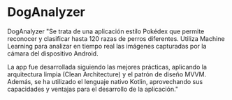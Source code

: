 # DogAnalyzer
DogAnalyzer
"Se trata de una aplicación estilo Pokédex que permite reconocer y clasificar hasta 120 razas de perros diferentes. Utiliza Machine Learning para analizar en tiempo real las imágenes capturadas por la cámara del dispositivo Android.

La app fue desarrollada siguiendo las mejores prácticas, aplicando la arquitectura limpia (Clean Architecture) y el patrón de diseño MVVM. Además, se ha utilizado el lenguaje nativo Kotlin, aprovechando sus capacidades y ventajas para el desarrollo de la aplicación."
